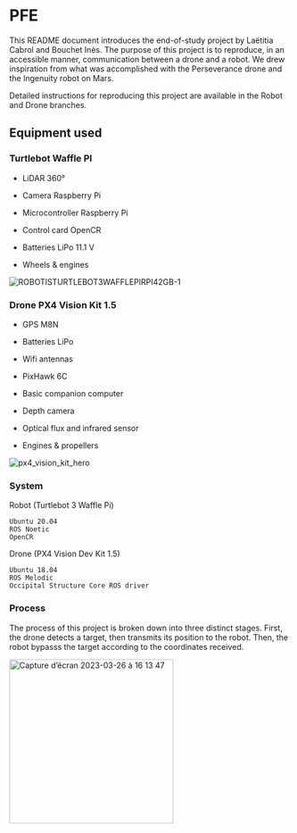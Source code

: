# PFE

This README document introduces the end-of-study project by Laëtitia Cabrol and Bouchet Inès. The purpose of this project is to reproduce, in an accessible manner, communication between a drone and a robot.
We drew inspiration from what was accomplished with the Perseverance drone and the Ingenuity robot on Mars.

Detailed instructions for reproducing this project are available in the Robot and Drone branches.

## Equipment used

### Turtlebot Waffle PI

- LiDAR 360°
* Camera Raspberry Pi
+ Microcontroller Raspberry Pi
- Control card OpenCR
* Batteries LiPo 11.1 V
+ Wheels & engines

![ROBOTISTURTLEBOT3WAFFLEPIRPI42GB-1](https://user-images.githubusercontent.com/83234731/227781557-e0ab130a-abce-4f07-913c-98fe144f2c2d.jpg)


### Drone PX4 Vision Kit 1.5

- GPS M8N
* Batteries LiPo
+ Wifi antennas
- PixHawk 6C
* Basic companion computer
+ Depth camera
- Optical flux and infrared sensor
* Engines & propellers

![px4_vision_kit_hero](https://user-images.githubusercontent.com/83234731/227781569-8b670940-040a-4529-90f3-276be90a62c4.jpg)

### System 

Robot (Turtlebot 3 Waffle Pi)
```
Ubuntu 20.04
ROS Noetic
OpenCR
```

Drone (PX4 Vision Dev Kit 1.5)
```
Ubuntu 18.04
ROS Melodic
Occipital Structure Core ROS driver
```

### Process

The process of this project is broken down into three distinct stages. First, the drone detects a target, then transmits its position to the robot. Then, the robot bypasss the target according to the coordinates received.

<img width="294" alt="Capture d’écran 2023-03-26 à 16 13 47" src="https://user-images.githubusercontent.com/83234731/227781710-1eb139a3-bb7d-4661-9ca7-b802cdde5e45.png">
